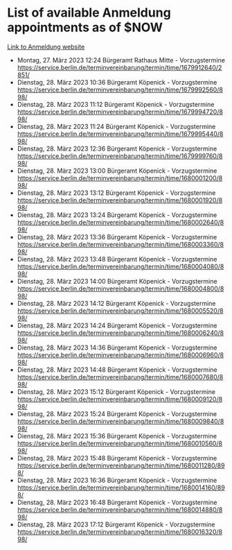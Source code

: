 # List of available Anmeldung appointments as of $NOW
[Link to Anmeldung website](https://service.berlin.de/terminvereinbarung/termin/tag.php?termin=1&anliegen[]=120686&dienstleisterlist=122210,122217,327316,122219,327312,122227,327314,122231,327346,122243,327348,122254,122252,329742,122260,329745,122262,329748,122271,327278,122273,327274,122277,327276,330436,122280,327294,122282,327290,122284,327292,122291,327270,122285,327266,122286,327264,122296,327268,150230,329760,122297,327286,122294,327284,122312,329763,122314,329775,122304,327330,122311,327334,122309,327332,317869,122281,327352,122279,329772,122283,122276,327324,122274,327326,122267,329766,122246,327318,122251,327320,122257,327322,122208,327298,122226,327300&herkunft=http%3A%2F%2Fservice.berlin.de%2Fdienstleistung%2F120686%2F)
- Montag, 27. März 2023 12:24 Bürgeramt Rathaus Mitte - Vorzugstermine https://service.berlin.de/terminvereinbarung/termin/time/1679912640/2851/
- Dienstag, 28. März 2023 10:36 Bürgeramt Köpenick - Vorzugstermine https://service.berlin.de/terminvereinbarung/termin/time/1679992560/898/
- Dienstag, 28. März 2023 11:12 Bürgeramt Köpenick - Vorzugstermine https://service.berlin.de/terminvereinbarung/termin/time/1679994720/898/
- Dienstag, 28. März 2023 11:24 Bürgeramt Köpenick - Vorzugstermine https://service.berlin.de/terminvereinbarung/termin/time/1679995440/898/
- Dienstag, 28. März 2023 12:36 Bürgeramt Köpenick - Vorzugstermine https://service.berlin.de/terminvereinbarung/termin/time/1679999760/898/
- Dienstag, 28. März 2023 13:00 Bürgeramt Köpenick - Vorzugstermine https://service.berlin.de/terminvereinbarung/termin/time/1680001200/898/
- Dienstag, 28. März 2023 13:12 Bürgeramt Köpenick - Vorzugstermine https://service.berlin.de/terminvereinbarung/termin/time/1680001920/898/
- Dienstag, 28. März 2023 13:24 Bürgeramt Köpenick - Vorzugstermine https://service.berlin.de/terminvereinbarung/termin/time/1680002640/898/
- Dienstag, 28. März 2023 13:36 Bürgeramt Köpenick - Vorzugstermine https://service.berlin.de/terminvereinbarung/termin/time/1680003360/898/
- Dienstag, 28. März 2023 13:48 Bürgeramt Köpenick - Vorzugstermine https://service.berlin.de/terminvereinbarung/termin/time/1680004080/898/
- Dienstag, 28. März 2023 14:00 Bürgeramt Köpenick - Vorzugstermine https://service.berlin.de/terminvereinbarung/termin/time/1680004800/898/
- Dienstag, 28. März 2023 14:12 Bürgeramt Köpenick - Vorzugstermine https://service.berlin.de/terminvereinbarung/termin/time/1680005520/898/
- Dienstag, 28. März 2023 14:24 Bürgeramt Köpenick - Vorzugstermine https://service.berlin.de/terminvereinbarung/termin/time/1680006240/898/
- Dienstag, 28. März 2023 14:36 Bürgeramt Köpenick - Vorzugstermine https://service.berlin.de/terminvereinbarung/termin/time/1680006960/898/
- Dienstag, 28. März 2023 14:48 Bürgeramt Köpenick - Vorzugstermine https://service.berlin.de/terminvereinbarung/termin/time/1680007680/898/
- Dienstag, 28. März 2023 15:12 Bürgeramt Köpenick - Vorzugstermine https://service.berlin.de/terminvereinbarung/termin/time/1680009120/898/
- Dienstag, 28. März 2023 15:24 Bürgeramt Köpenick - Vorzugstermine https://service.berlin.de/terminvereinbarung/termin/time/1680009840/898/
- Dienstag, 28. März 2023 15:36 Bürgeramt Köpenick - Vorzugstermine https://service.berlin.de/terminvereinbarung/termin/time/1680010560/898/
- Dienstag, 28. März 2023 15:48 Bürgeramt Köpenick - Vorzugstermine https://service.berlin.de/terminvereinbarung/termin/time/1680011280/898/
- Dienstag, 28. März 2023 16:36 Bürgeramt Köpenick - Vorzugstermine https://service.berlin.de/terminvereinbarung/termin/time/1680014160/898/
- Dienstag, 28. März 2023 16:48 Bürgeramt Köpenick - Vorzugstermine https://service.berlin.de/terminvereinbarung/termin/time/1680014880/898/
- Dienstag, 28. März 2023 17:12 Bürgeramt Köpenick - Vorzugstermine https://service.berlin.de/terminvereinbarung/termin/time/1680016320/898/
